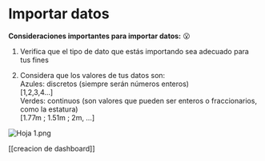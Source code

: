 # Importar datos

**Consideraciones importantes para importar datos:** 😮

1.  Verifica que el tipo de dato que estás importando sea adecuado para tus fines
    
2.  Considera que los valores de tus datos son:  
    Azules: discretos (siempre serán números enteros)  
    [1,2,3,4…]  
    Verdes: continuos (son valores que pueden ser enteros o fraccionarios, como la estatura)  
    [1.77m ; 1.51m ; 2m, …]
	 
![Hoja 1.png](https://static.platzi.com/media/user_upload/Hoja%201-9b4c528d-5ef4-4fb6-b9d2-151ad859297f.jpg)

[[creacion de dashboard]]
